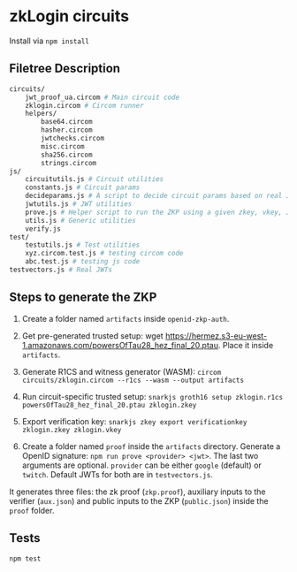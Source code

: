 # zkLogin circuits

Install via `npm install`

## Filetree Description

```bash
circuits/
    jwt_proof_ua.circom # Main circuit code
    zklogin.circom # Circom runner
    helpers/
        base64.circom
        hasher.circom
        jwtchecks.circom
        misc.circom
        sha256.circom
        strings.circom
js/
    circuitutils.js # Circuit utilities
    constants.js # Circuit params
    decideparams.js # A script to decide circuit params based on real JWTs
    jwtutils.js # JWT utilities
    prove.js # Helper script to run the ZKP using a given zkey, vkey, JWT
    utils.js # Generic utilities
    verify.js
test/
    testutils.js # Test utilities
    xyz.circom.test.js # testing circom code
    abc.test.js # testing js code
testvectors.js # Real JWTs
```

## Steps to generate the ZKP

1. Create a folder named `artifacts` inside `openid-zkp-auth`.

2. Get pre-generated trusted setup: wget https://hermez.s3-eu-west-1.amazonaws.com/powersOfTau28_hez_final_20.ptau. Place it inside `artifacts`.

3. Generate R1CS and witness generator (WASM): `circom circuits/zklogin.circom --r1cs --wasm --output artifacts`

4. Run circuit-specific trusted setup: `snarkjs groth16 setup zklogin.r1cs powersOfTau28_hez_final_20.ptau zklogin.zkey`

5. Export verification key: `snarkjs zkey export verificationkey zklogin.zkey zklogin.vkey`

6. Create a folder named `proof` inside the `artifacts` directory. Generate a OpenID signature: ``npm run prove <provider> <jwt>``. The last two arguments are optional. `provider` can be either `google` (default) or `twitch`. Default JWTs for both are in `testvectors.js`.

It generates three files: the zk proof (`zkp.proof`), auxiliary inputs to the verifier (`aux.json`) and public inputs to the ZKP (`public.json`) inside the `proof` folder.

## Tests

``npm test``